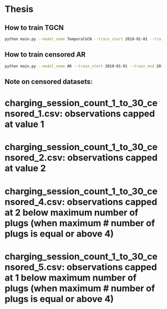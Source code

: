 # Thesis

## How to train TGCN
```bash
python main.py --model_name TemporalGCN --train_start 2019-01-01 --train_end 2019-05-01 --test_end 2020-05-30 --val_start 2019-04-01 --val_end 2019-04-30 --covariates --batch_size 32 --max_epochs 10 --censored --dataloader EVChargersDatasetSpatial --loss CPNLL
```

## How to train censored AR
```bash
python main.py --model_name AR --train_start 2019-01-01 --train_end 2019-05-01 --test_start 2020-05-02 --batch_size 32 --max_epochs 10 --dataloader EVChargersDataset --test_end 2020-05-30 --censored --loss CPNLL
```


## Note on censored datasets:
# charging_session_count_1_to_30_censored_1.csv: observations capped at value 1
# charging_session_count_1_to_30_censored_2.csv: observations capped at value 2
# charging_session_count_1_to_30_censored_4.csv: observations capped at 2 below maximum number of plugs (when maximum #                                                number of plugs is equal or above 4)
# charging_session_count_1_to_30_censored_5.csv: observations capped at 1 below maximum number of plugs (when maximum   #                                                number of plugs is equal or above 4)

